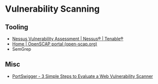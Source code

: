 # Vulnerability Scanning
## Tooling
- [Nessus Vulnerability Assessment | Nessus® | Tenable®](https://www.tenable.com/products/nessus)
- [Home | OpenSCAP portal (open-scap.org)](https://www.open-scap.org/)
- SemGrep

## Misc
- [PortSwigger - 3 Simple Steps to Evaluate a Web Vulnerability Scanner](https://portswigger.net/burp/enterprise/resources/how-to-evaluate-a-web-vulnerability-scanner)